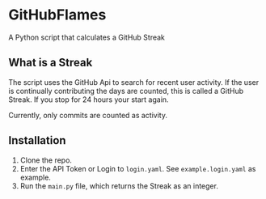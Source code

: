 # GitHubFlames
A Python script that calculates a GitHub Streak

## What is a Streak
The script uses the GitHub Api to search for recent user activity. 
If the user is continually contributing the days are counted, this is called a GitHub Streak.
If you stop for 24 hours your start again.

Currently, only commits are counted as activity.

## Installation
1. Clone the repo.
2. Enter the API Token or Login to `login.yaml`. See `example.login.yaml` as example.
3. Run the `main.py` file, which returns the Streak as an integer.